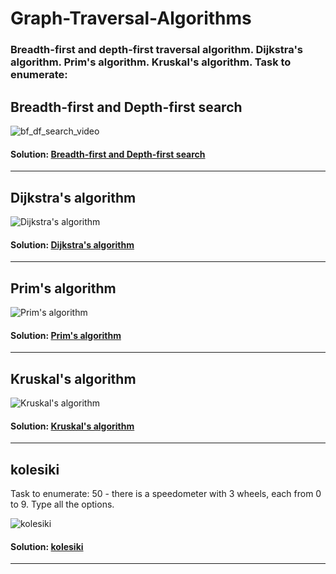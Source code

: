 # Graph-Traversal-Algorithms
### Breadth-first and depth-first traversal algorithm. Dijkstra's algorithm. Prim's algorithm. Kruskal's algorithm. Task to enumerate:
<h2>Breadth-first and Depth-first search</h2>

![bf_df_search_video](https://github.com/user-attachments/assets/713915aa-e8ee-4fb4-811a-6d6cdb22e8b8)

#### **Solution:** <a href="https://github.com/wersvet/Graph-Traversal-Algorithms/tree/main/Breadth-first%20and%20Depth-first%20search/9weekdiscretka" target="_blank">Breadth-first and Depth-first search</a>

---

<h2>Dijkstra's algorithm</h2>

![Dijkstra's algorithm](https://github.com/user-attachments/assets/9b97bfc8-242f-4eac-b206-fd6f5b7b6612)

#### **Solution:** <a href="https://github.com/wersvet/Graph-Traversal-Algorithms/tree/main/Dijkstra's%20algorithm" target="_blank">Dijkstra's algorithm</a>

---

<h2>Prim's algorithm</h2>

![Prim's algorithm](https://github.com/user-attachments/assets/64992b44-8a5b-4e99-a81f-6664c95fd8b5)

#### **Solution:** <a href="https://github.com/wersvet/Graph-Traversal-Algorithms/tree/main/Prim's%20algorithm" target="_blank">Prim's algorithm</a>

---
<h2>Kruskal's algorithm</h2>

![Kruskal's algorithm](https://github.com/user-attachments/assets/c19245ad-9f42-4297-a85a-1a675bfc4b06)

#### **Solution:** <a href="https://github.com/wersvet/Graph-Traversal-Algorithms/tree/main/Kruskal's%20algorithm" target="_blank">Kruskal's algorithm</a>

---
<h2>kolesiki</h2>

Task to enumerate: 50 - there is a speedometer with 3 wheels, each from 0 to 9. Type all the options.

![kolesiki](https://github.com/user-attachments/assets/09858da4-8ad0-4000-b176-60df15ad8c9e)

#### **Solution:** <a href="https://github.com/wersvet/Graph-Traversal-Algorithms/tree/main/kolesiki" target="_blank">kolesiki</a>

---
